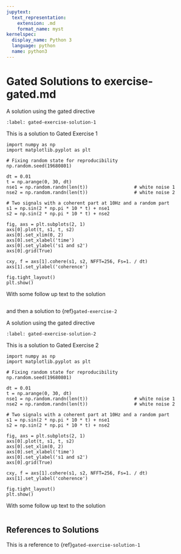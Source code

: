 ```yaml
---
jupytext:
  text_representation:
    extension: .md
    format_name: myst
kernelspec:
  display_name: Python 3
  language: python
  name: python3
---
```


# Gated Solutions to exercise-gated.md

A solution using the gated directive

```{solution-start} gated-exercise-1
:label: gated-exercise-solution-1
```

This is a solution to Gated Exercise 1

```{code-cell} python3
import numpy as np
import matplotlib.pyplot as plt

# Fixing random state for reproducibility
np.random.seed(19680801)

dt = 0.01
t = np.arange(0, 30, dt)
nse1 = np.random.randn(len(t))                 # white noise 1
nse2 = np.random.randn(len(t))                 # white noise 2

# Two signals with a coherent part at 10Hz and a random part
s1 = np.sin(2 * np.pi * 10 * t) + nse1
s2 = np.sin(2 * np.pi * 10 * t) + nse2

fig, axs = plt.subplots(2, 1)
axs[0].plot(t, s1, t, s2)
axs[0].set_xlim(0, 2)
axs[0].set_xlabel('time')
axs[0].set_ylabel('s1 and s2')
axs[0].grid(True)

cxy, f = axs[1].cohere(s1, s2, NFFT=256, Fs=1. / dt)
axs[1].set_ylabel('coherence')

fig.tight_layout()
plt.show()
```

With some follow up text to the solution

```{solution-end}
```

and then a solution to {ref}`gated-exercise-2`

A solution using the gated directive

```{solution-start} gated-exercise-2
:label: gated-exercise-solution-2
```

This is a solution to Gated Exercise 2

```{code-cell} python3
import numpy as np
import matplotlib.pyplot as plt

# Fixing random state for reproducibility
np.random.seed(19680801)

dt = 0.01
t = np.arange(0, 30, dt)
nse1 = np.random.randn(len(t))                 # white noise 1
nse2 = np.random.randn(len(t))                 # white noise 2

# Two signals with a coherent part at 10Hz and a random part
s1 = np.sin(2 * np.pi * 10 * t) + nse1
s2 = np.sin(2 * np.pi * 10 * t) + nse2

fig, axs = plt.subplots(2, 1)
axs[0].plot(t, s1, t, s2)
axs[0].set_xlim(0, 2)
axs[0].set_xlabel('time')
axs[0].set_ylabel('s1 and s2')
axs[0].grid(True)

cxy, f = axs[1].cohere(s1, s2, NFFT=256, Fs=1. / dt)
axs[1].set_ylabel('coherence')

fig.tight_layout()
plt.show()
```

With some follow up text to the solution

```{solution-end}
```

## References to Solutions

This is a reference to {ref}`gated-exercise-solution-1`
